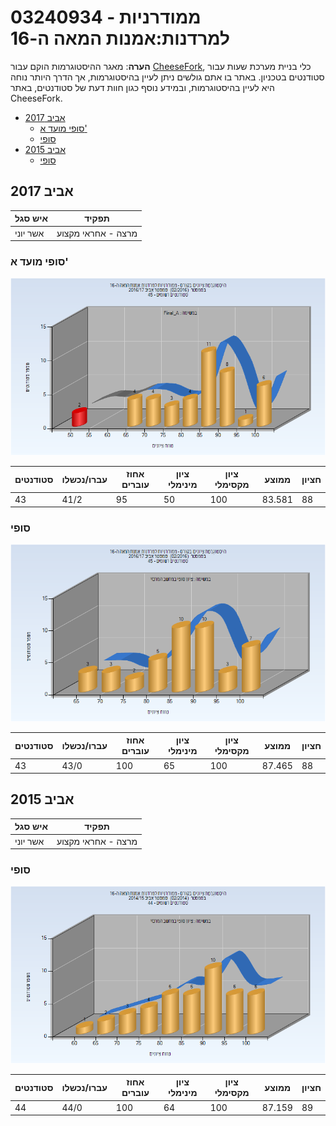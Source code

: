# 03240934 - ממודרניות למרדנות:אמנות המאה ה-16

**הערה**: מאגר ההיסטוגרמות הוקם עבור [CheeseFork](https://cheesefork.cf/), כלי בניית מערכת שעות עבור סטודנטים בטכניון. באתר בו אתם גולשים ניתן לעיין בהיסטוגרמות, אך הדרך היותר נוחה היא לעיין בהיסטוגרמות, ובמידע נוסף כגון חוות דעת של סטודנטים, באתר CheeseFork.

* [אביב 2017](#201602)
  * [סופי מועד א'](#201602-Final_A)
  * [סופי](#201602-Finals)
* [אביב 2015](#201402)
  * [סופי](#201402-Finals)

<h2 id="201602">אביב 2017</h2>

| איש סגל | תפקיד |
| ---- | ---- |
| אשר יוני | מרצה - אחראי מקצוע |

<h3 id="201602-Final_A">סופי מועד א'</h3>

![201602 Final_A](201602/Final_A.png)

| סטודנטים | עברו/נכשלו | אחוז עוברים | ציון מינימלי | ציון מקסימלי | ממוצע | חציון |
| ---- | ---- | ---- | ---- | ---- | ---- | ---- |
| 43 | 41/2 | 95 | 50 | 100 | 83.581 | 88 |

<h3 id="201602-Finals">סופי</h3>

![201602 Finals](201602/Finals.png)

| סטודנטים | עברו/נכשלו | אחוז עוברים | ציון מינימלי | ציון מקסימלי | ממוצע | חציון |
| ---- | ---- | ---- | ---- | ---- | ---- | ---- |
| 43 | 43/0 | 100 | 65 | 100 | 87.465 | 88 |

<h2 id="201402">אביב 2015</h2>

| איש סגל | תפקיד |
| ---- | ---- |
| אשר יוני | מרצה - אחראי מקצוע |

<h3 id="201402-Finals">סופי</h3>

![201402 Finals](201402/Finals.png)

| סטודנטים | עברו/נכשלו | אחוז עוברים | ציון מינימלי | ציון מקסימלי | ממוצע | חציון |
| ---- | ---- | ---- | ---- | ---- | ---- | ---- |
| 44 | 44/0 | 100 | 64 | 100 | 87.159 | 89 |

